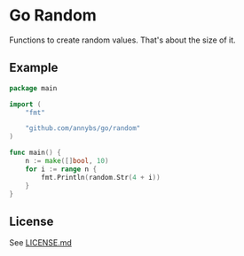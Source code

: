 # Go Random

Functions to create random values. That's about the size of it.

## Example

```go
package main

import (
	"fmt"

	"github.com/annybs/go/random"
)

func main() {
	n := make([]bool, 10)
	for i := range n {
		fmt.Println(random.Str(4 + i))
	}
}
```

## License

See [LICENSE.md](./LICENSE.md)

